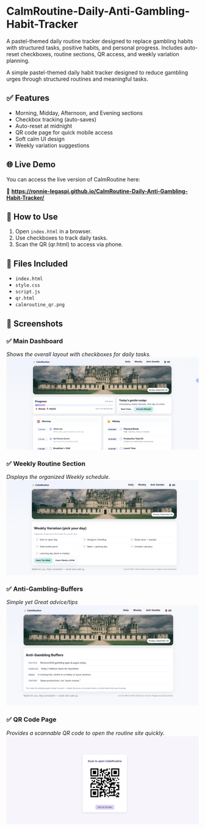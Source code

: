 # CalmRoutine-Daily-Anti-Gambling-Habit-Tracker
A pastel-themed daily routine tracker designed to replace gambling habits with structured tasks, positive habits, and personal progress. Includes auto-reset checkboxes, routine sections, QR access, and weekly variation planning.

A simple pastel-themed daily habit tracker designed to reduce gambling urges through structured routines and meaningful tasks.

## ✅ Features
- Morning, Midday, Afternoon, and Evening sections
- Checkbox tracking (auto-saves)
- Auto-reset at midnight
- QR code page for quick mobile access
- Soft calm UI design
- Weekly variation suggestions
## 🌐 Live Demo

You can access the live version of CalmRoutine here:

🔗 **https://ronnie-legaspi.github.io/CalmRoutine-Daily-Anti-Gambling-Habit-Tracker/**




## 🚀 How to Use
1. Open `index.html` in a browser.
2. Use checkboxes to track daily tasks.
3. Scan the QR (qr.html) to access via phone.

## 🧩 Files Included
- `index.html`
- `style.css`
- `script.js`
- `qr.html`
- `calmroutine_qr.png`

## 📸 Screenshots

### ✅ Main Dashboard  
*Shows the overall layout with checkboxes for daily tasks.*
![Dashboard](screenshots/Screenshot%202025-09-28%20190042.png)

### ✅ Weekly Routine Section  
*Displays the organized Weekly schedule.*
![Daily Routine](screenshots/Screenshot%202025-09-28%20190057.png)

### ✅ Anti-Gambling-Buffers
*Simple yet Great advice/tips*
![QR Page](screenshots/Screenshot%202025-09-28%20190105.png)

### ✅ QR Code Page
*Provides a scannable QR code to open the routine site quickly.*
![Mobile View](screenshots/Screenshot%202025-09-28%20190126.png)



